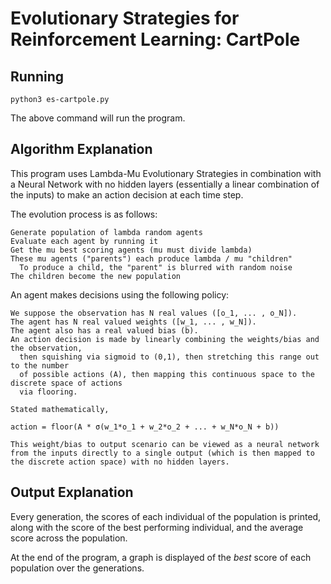 # Evolutionary Strategies for Reinforcement Learning: CartPole


## Running

```
python3 es-cartpole.py
```
The above command will run the program.

## Algorithm Explanation

This program uses Lambda-Mu Evolutionary Strategies in combination with a Neural Network with no hidden layers
(essentially a linear combination of the inputs) to make an action decision at each time step.

The evolution process is as follows:

```
Generate population of lambda random agents
Evaluate each agent by running it
Get the mu best scoring agents (mu must divide lambda)
These mu agents ("parents") each produce lambda / mu "children"
  To produce a child, the "parent" is blurred with random noise
The children become the new population
```

An agent makes decisions using the following policy:

```
We suppose the observation has N real values ([o_1, ... , o_N]).
The agent has N real valued weights ([w_1, ... , w_N]).
The agent also has a real valued bias (b).
An action decision is made by linearly combining the weights/bias and the observation,
  then squishing via sigmoid to (0,1), then stretching this range out to the number
  of possible actions (A), then mapping this continuous space to the discrete space of actions
  via flooring.

Stated mathematically,

action = floor(A * σ(w_1*o_1 + w_2*o_2 + ... + w_N*o_N + b))

This weight/bias to output scenario can be viewed as a neural network from the inputs directly to a single output (which is then mapped to the discrete action space) with no hidden layers.

```

## Output Explanation

Every generation, the scores of each individual of the population is printed,
  along with the score of the best performing individual, and the average score
  across the population.
  
At the end of the program, a graph is displayed of the *best* score of each population over the generations.
